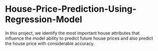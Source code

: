 # House-Price-Prediction-Using-Regression-Model
In this project, we identify the most important house attributes that influence the model ability to predict future house prices and also predict the house price with considerable accuracy.
